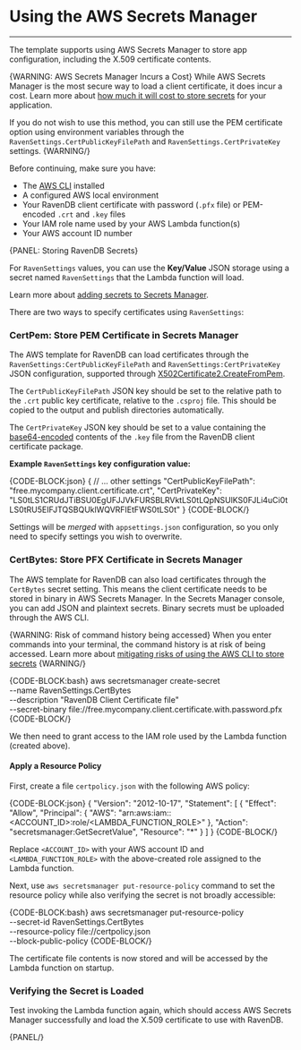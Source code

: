 # Using the AWS Secrets Manager
---

The template supports using AWS Secrets Manager to store app configuration, including the X.509 certificate contents.

{WARNING: AWS Secrets Manager Incurs a Cost}
While AWS Secrets Manager is the most secure way to load a client certificate, it does incur a cost. Learn more about [how much it will cost to store secrets][aws-secrets-pricing] for your application.

If you do not wish to use this method, you can still use the PEM certificate option using environment variables through the `RavenSettings.CertPublicKeyFilePath` and `RavenSettings.CertPrivateKey` settings.
{WARNING/}

Before continuing, make sure you have:

- The [AWS CLI][aws-cli] installed
- A configured AWS local environment
- Your RavenDB client certificate with password (`.pfx` file) or PEM-encoded `.crt` and `.key` files
- Your IAM role name used by your AWS Lambda function(s)
- Your AWS account ID number

{PANEL: Storing RavenDB Secrets}

For `RavenSettings` values, you can use the **Key/Value** JSON storage using a secret named `RavenSettings` that the Lambda function will load.

Learn more about [adding secrets to Secrets Manager][aws-secrets-mgr-add].

There are two ways to specify certificates using `RavenSettings`:

### CertPem: Store PEM Certificate in Secrets Manager

The AWS template for RavenDB can load certificates through the `RavenSettings:CertPublicKeyFilePath` and `RavenSettings:CertPrivateKey` JSON configuration, supported through [X502Certificate2.CreateFromPem][dotnet-createfrompem].

The `CertPublicKeyFilePath` JSON key should be set to the relative path to the `.crt` public key certificate, relative to the `.csproj` file. This should be copied to the output and publish directories automatically.

The `CertPrivateKey` JSON key should be set to a value containing the [base64-encoded][tool-base64] contents of the `.key` file from the RavenDB client certificate package.

**Example `RavenSettings` key configuration value:**

{CODE-BLOCK:json}
{
  // ... other settings
  "CertPublicKeyFilePath": "free.mycompany.client.certificate.crt",
  "CertPrivateKey": "LS0tLS1CRUdJTiBSU0EgUFJJVkFURSBLRVktLS0tLQpNSUlKS0FJLi4uCi0tLS0tRU5EIFJTQSBQUklWQVRFIEtFWS0tLS0t"
}
{CODE-BLOCK/}

Settings will be _merged_ with `appsettings.json` configuration, so you only need to specify settings you wish to overwrite.

### CertBytes: Store PFX Certificate in Secrets Manager

The AWS template for RavenDB can also load certificates through the `CertBytes` secret setting. This means the client certificate needs to be stored in binary in AWS Secrets Manager. In the Secrets Manager console, you can add JSON and plaintext secrets. Binary secrets must be uploaded through the AWS CLI.

{WARNING: Risk of command history being accessed}
When you enter commands into your terminal, the command history is at risk of being accessed. Learn more about [mitigating risks of using the AWS CLI to store secrets][aws-secrets-mgr-cli]
{WARNING/}

{CODE-BLOCK:bash}
aws secretsmanager create-secret \
    --name RavenSettings.CertBytes \
    --description "RavenDB Client Certificate file" \
    --secret-binary file://free.mycompany.client.certificate.with.password.pfx
{CODE-BLOCK/}

We then need to grant access to the IAM role used by the Lambda function (created above).

#### Apply a Resource Policy

First, create a file `certpolicy.json` with the following AWS policy:

{CODE-BLOCK:json}
{
  "Version": "2012-10-17",
  "Statement": [
    {
      "Effect": "Allow",
      "Principal": {
        "AWS": "arn:aws:iam::<ACCOUNT_ID>:role/<LAMBDA_FUNCTION_ROLE>"
      },
      "Action": "secretsmanager:GetSecretValue",
      "Resource": "*"
    }
  ]
}
{CODE-BLOCK/}

Replace `<ACCOUNT_ID>` with your AWS account ID and `<LAMBDA_FUNCTION_ROLE>` with the above-created role assigned to the Lambda function.

Next, use `aws secretsmanager put-resource-policy` command to set the resource policy while also verifying the secret is not broadly accessible:

{CODE-BLOCK:bash}
aws secretsmanager put-resource-policy \
    --secret-id RavenSettings.CertBytes \
    --resource-policy file://certpolicy.json \
    --block-public-policy
{CODE-BLOCK/}

The certificate file contents is now stored and will be accessed by the Lambda function on startup.

### Verifying the Secret is Loaded

Test invoking the Lambda function again, which should access AWS Secrets Manager successfully and load the X.509 certificate to use with RavenDB.

{PANEL/}

[aws-cli]: https://aws.amazon.com/cli/
[aws-secrets-pricing]: https://aws.amazon.com/secrets-manager/pricing/
[aws-secrets-mgr-add]: https://docs.aws.amazon.com/secretsmanager/latest/userguide/hardcoded.html
[aws-secrets-mgr-cli]: https://docs.aws.amazon.com/secretsmanager/latest/userguide/security_cli-exposure-risks.html
[dotnet-createfrompem]: https://learn.microsoft.com/en-us/dotnet/api/system.security.cryptography.x509certificates.x509certificate2.createfrompem?view=net-7.0
[tool-base64]: https://www.base64encode.org/
